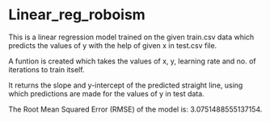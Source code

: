 # Linear_reg_roboism
This is a linear regression model trained on the given train.csv data which predicts the values of y with the help of given x in test.csv file.

A funtion is created which takes the values of x, y, learning rate and no. of iterations to train itself.

It returns the slope and y-intercept of the predicted straight line, using which predictions are made for the values of y in test data.

The Root Mean Squared Error (RMSE) of the model is: 3.0751488555137154.
